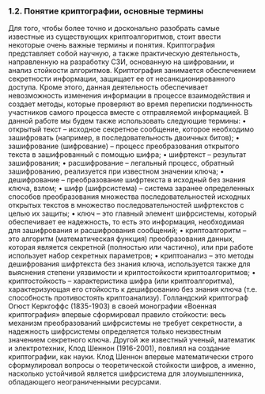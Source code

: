 ### 1.2. Понятие криптографии, основные термины

Для того, чтобы более точно и досконально разобрать самые известные из существующих криптоалгоритмов, стоит ввести 
некоторые очень важные термины и понятия.
Криптография представляет собой научную, а также практическую деятельность, направленную на разработку СЗИ, основанную 
на шифровании, и анализ стойкости алгоритмов. Криптография занимается обеспечением секретности информации, защищает ее 
от несанкционированного доступа. Кроме этого, данная деятельность обеспечивает невозможность изменения информации в 
процессе взаимодействия и создает методы, которые проверяют во время переписки подлинность участников самого процесса 
вместе с отправляемой информацией.
В данной работе мы будем также использовать следующие термины:
    • открытый текст – исходное секретное сообщение, которое необходимо зашифровать (например, в последовательность 
    двоичных битов);
    • зашифрование (шифрование) – процесс преобразования открытого текста в зашифрованный с помощью шифра;
    • шифртекст – результат зашифрования;
    • расшифрование – легальный процесс, обратный зашифрованию, реализуется при известном значении ключа;
    • дешифрование – преобразование шифртекста в исходный без знания ключа, взлом;
    • шифр (шифрсистема) – система заранее определенных способов преобразования множества последовательностей исходных 
    открытых текстов в множество последовательностей шифртекстов с целью их защиты;
    • ключ – это главный элемент шифрсистемы, который обеспечивает ее надежность, то есть это информация, необходимая 
    для зашифрования и расшифрования сообщений;
    • криптоалгоритм – это алгоритм (математическая функция) преобразования данных, которая является секретной 
    (полностью или частично), или при работе использует набор секретных параметров;
    • криптоанализ – это методы дешифрования шифртекста без знания ключа, используется также для выяснения степени 
    уязвимости и криптостойкости криптоалгоритмов;
    • криптостойкость – характеристика шифра (или криптоалгоритма), характеризующая его стойкость к дешифрованию без 
    знания ключа (т.е. способность противостоять криптоанализу).
Голландский криптограф Огюст Керкгоффс (1835-1903) в своей монографии «Военная криптография» впервые сформировал 
правило стойкости: весь механизм преобразований шифрсистемы не требует секретности, а надежность шифрсистемы 
определяется только неизвестным значением секретного ключа. Другой же известный ученый, математик и электротехник, 
Клод Шеннон (1916-2001), повлиял на создание криптографии, как науки. Клод Шеннон впервые математически строго 
сформулировал вопросы о теоретической стойкости шифров, а именно, насколько устойчивой является шифрсистема для 
злоумышленника, обладающего неограниченными ресурсами.